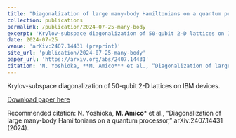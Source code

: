 ```yaml
---
title: "Diagonalization of large many-body Hamiltonians on a quantum processor"
collection: publications
permalink: /publication/2024-07-25-many-body
excerpt: 'Krylov-subspace diagonalization of 50-qubit 2-D lattices on IBM devices.'
date: 2024-07-25
venue: 'arXiv:2407.14431 (preprint)'
site_url: 'publication/2024-07-25-many-body'
paper_url: 'https://arxiv.org/abs/2407.14431'
citation: 'N. Yoshioka, **M. Amico*** et al., “Diagonalization of large many-body Hamiltonians on a quantum processor,” arXiv:2407.14431 (2024).'
---
```

Krylov-subspace diagonalization of 50-qubit 2-D lattices on IBM devices.

[Download paper here](https://arxiv.org/abs/2407.14431)

Recommended citation: N. Yoshioka, **M. Amico*** et al., “Diagonalization of large many-body Hamiltonians on a quantum processor,” arXiv:2407.14431 (2024).